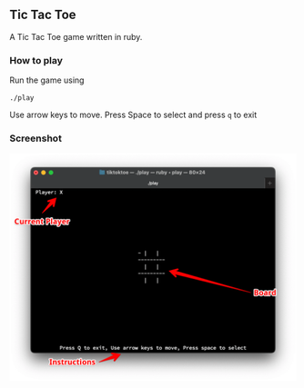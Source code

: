 ## Tic Tac Toe
A Tic Tac Toe game written in ruby.

### How to play
Run the game using

```
./play
```

Use arrow keys to move. Press Space to select and press `q` to exit


### Screenshot

![screenshot](./tictactoe.png)

